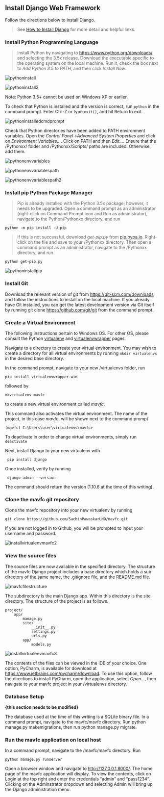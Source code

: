 ## Install Django Web Framework  

Follow the directions below to install Django.
> See [How to Install Django](https://docs.djangoproject.com/en/1.10/topics/install/) for more detail and helpful links.

### Install Python Programming Language
>Install Python by navigating to https://www.python.org/downloads/ and selecting the 3.5x release.
Download the executable specific to the operating system on the local machine. Run it, check the box next to _Add
Python 3.5 to PATH_, and then click _Install Now_.

![pythoninstall](https://cloud.githubusercontent.com/assets/9102699/24379823/70dfaca8-130e-11e7-9b6b-254f7597a858.JPG)

![pythoninstall2](https://cloud.githubusercontent.com/assets/9102699/24379821/70df84f8-130e-11e7-84ef-4f62085af5d6.JPG)

Note: Python 3.5+ cannot be used on Windows XP or earlier.

To check that Python is installed and the version is correct, run `python` in the command prompt.
Enter Ctrl-Z or type `exit()`, and hit Return to exit.

![pythoninstalledcmdprompt](https://cloud.githubusercontent.com/assets/9102699/24379822/70df8c82-130e-11e7-9218-5f7b99ffbcdb.JPG)

Check that Python directories have been added to PATH environment variables. Open the _Control Panel_->_Advanced System
Properties_ and click on _Environment Variables…_. Click on PATH and then _Edit…_. Ensure that the /Pythonxx/ folder
and /Pythonxx/Scripts/ paths are included. Otherwise, add them.

![pythonenvvariables](https://cloud.githubusercontent.com/assets/9102699/24379825/70eef08c-130e-11e7-908c-1debc756b562.JPG)

![pythonenvvariablespath](https://cloud.githubusercontent.com/assets/9102699/24379826/70efc020-130e-11e7-8f96-0fa750f16b2c.JPG)

![pythonenvvariablespath2](https://cloud.githubusercontent.com/assets/9102699/24379828/70f33886-130e-11e7-87d4-b5fc0d066f50.JPG)
### Install pip Python Package Manager
>Pip is already installed with the Python 3.5x package; however, it needs to be upgraded. Open a command
prompt as an administrator (right-click on Command Prompt icon and Run as administrator), navigate
to the
Python/Pythonxx directory, and run

```
python -m pip install -U pip
```
>If this is not successful, download _get-pip.py_ from
[pip.pypa.io](https://pip.pypa.io/en/latest/installing/).
Right-click on the file and save to your /Pythonxx directory. Then open a command prompt as an
administrator,
navigate to the /Pythonxx directory, and run

```
python get-pip.py
```
![pythoninstallpip](https://cloud.githubusercontent.com/assets/9102699/24379819/70df2a8a-130e-11e7-847c-f0602aed4b80.JPG)
### Install Git

Download the relevant version of git from https://git-scm.com/downloads and follow the instructions to install
on the local machine.
If you already have Git installed, you can get the latest development version via Git itself by running git
clone https://github.com/git/git from the command prompt.

### Create a Virtual Environment
The following instructions pertain to Windows OS. For other OS, please consult the Python
[virtualenv](https://pypi.python.org/pypi/virtualenv) and
[virtualenvwrapper](https://pypi.python.org/pypi/virtualenvwrapper-win) pages.

Navigate to a directory to create your virtual environment. You may wish to create a directory for all virtual
environments by running `mkdir virtualenvs` in the desired base directory.

In the command prompt, navigate to your new /virtualenvs folder, run
```
pip install virtualenvwrapper-win
```
followed by
```
mkvirtualenv mavfc
```
to create a new virtual environment called _mavfc_.

This command also activates the virtual environment. The name of the project, in this case _mavfc_, will be
shown next to the command prompt
```
(mavfc) C:\Users\user\virtualenvs\mavfc>
```
To deactivate in order to change virtual environments, simply run `deactivate`

Next, install Django to your new virtualenv with
```
 pip install django
```
Once installed, verify by running
```
 django-admin --version
```
The command should return the version (1.10.6 at the time of this writing).

### Clone the mavfc git repository
Clone the mavfc repository into your new virtualenv by running
```
git clone https://github.com/SachinPawaskarUNO/mavfc.git
```
If you are not logged in to Github, you will be prompted to input your username and password.

![installvirtualenvmavfc2](https://cloud.githubusercontent.com/assets/9102699/24379824/70e15a08-130e-11e7-94da-f258608f5d25.JPG)

### View the source files
The source files are now available in the specified directory. The structure of the mavfc Django project includes a base directory which holds a sub directory of the same name, the .gitignore file, and the README.md file.

![mavfcfilestructure](https://cloud.githubusercontent.com/assets/9102699/24379827/70f0254c-130e-11e7-8cb0-76fffb233278.JPG)

The subdirectory is the main Django app. Within this directory is the site directory. The structure of the
project is as follows.
```
project/
    app/
        manage.py
        site/
            __init__.py
            settings.py
            urls.py
        app/
            models.py
```
![installvirtualenvmavfc3](https://cloud.githubusercontent.com/assets/9102699/24379820/70df83ea-130e-11e7-833f-6ea93280919c.JPG)

The contents of the files can be viewed in the IDE of your choice.  One option, PyCharm, is available for
download at https://www.jetbrains.com/pycharm/download. To use this option, follow the directions to install
PyCharm, open the application, select _Open…_, then navigate to your mavfc project in your /virtualenvs
directory.

### Database Setup
**{this section needs to be modified}**

The database used at the time of this writing is a SQLite binary file.
In a command prompt, navigate to the mavfc/mavfc directory. Run python manage.py makemigrations, then run python manage.py migrate.

### Run the mavfc application on local host
In a command prompt, navigate to the /mavfc/mavfc directory. Run
```
python manage.py runserver
```
Open a browser window and navigate to http://127.0.0.1:8000/. The home page of the mavfc application will
display. To view the contents, click on Login at the top right and enter the credentials “admin” and
“pass1234”. Clicking on the Adminstrator dropdown and selecting Admin will bring up the Django
administration menu.
